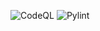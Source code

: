 ![CodeQL](https://github.com/federatedsecure/service-simon/workflows/CodeQL/badge.svg)
![Pylint](https://raw.githubusercontent.com/federatedsecure/service-simon/main/.github/badges/pylint.svg)
